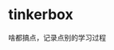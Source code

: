 





















































































































# tinkerbox
啥都搞点，记录点别的学习过程
